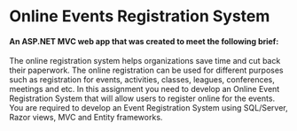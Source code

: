 # Online Events Registration System

#### An ASP.NET MVC web app that was created to meet the following brief:

The online registration system helps organizations save time and cut back their paperwork. The online registration can be used for different purposes such as registration for events, activities, classes, leagues, conferences, meetings and etc. In this assignment you need to develop an Online Event Registration System that will allow users to register online for the events. 
You are required to develop an Event Registration System using SQL/Server, Razor views, MVC and Entity frameworks. 

